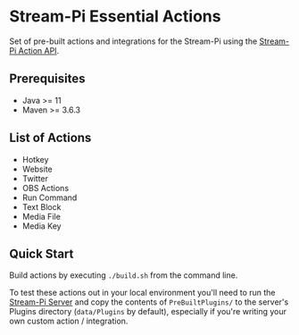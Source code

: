 # Stream-Pi Essential Actions

Set of pre-built actions and integrations for the Stream-Pi using the [Stream-Pi Action API](https://github.com/stream-pi/actionapi).

## Prerequisites

- Java >= 11
- Maven >= 3.6.3

## List of Actions

- Hotkey
- Website
- Twitter
- OBS Actions
- Run Command
- Text Block
- Media File
- Media Key

## Quick Start

Build actions by executing `./build.sh` from the command line.

To test these actions out in your local environment you'll need to run the [Stream-Pi Server](https://github.com/stream-pi/server) and copy the contents of `PreBuiltPlugins/` to the server's
Plugins directory (`data/Plugins` by default), especially if you're writing your own custom action / integration.
